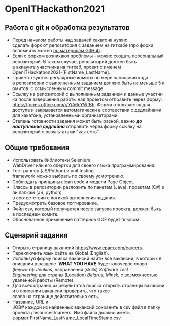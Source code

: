 # OpenITHackathon2021
## Работа с git и обработка результатов

- Перед началом работы над задачей хакатона нужно сделать форк от репозитория с заданием на гитхабе (про форки вспомнить можно [по материлам GitHub](https://docs.github.com/en/get-started/quickstart/fork-a-repo).
- Если с форком возникают проблемы - можно создать персональный репозиторий. В таком случае, репозиторий должен быть в аккаунте участника на гитхаб, проект с именем 
OpenITHackathon2021-[FistName_LastName].
- Приветствуются регулярные комиты по мере написания кода - в репозитории с выполненным заданием должно быть не меньше 5 комитов  с осмысленным commit message.
- Ссылку на репозиторий с выполненным заданием и данные участника после завершения работы над проектом отправить через форму: 
https://forms.office.com/r/YjA6cYWfBh.
Форма открывается для доступа и закрывается автоматически в соотвествии с дедлайнами для хакатона, установленными организаторами.
- Степень готовности задания может быть разной, важно ***до наступления дедлайна*** отправить через форму ссылку на репозиторий с результатами "как есть".

## Общие требования

- Использовать библиотеки Selenium WebDriver или его обертки для своего языка программирования. 
- Тест раннер (JS/Python) и unit testing framework можно выбрать по своему усмотрению. 
- Соблюдать принципы clean code и модели Page Object. 
- Классы в репозитории разложить по пакетам (Java), проектам (C#) или папкам (JS, python) в соответствии с логикой выполнения задания. 
- Предусмотреть базовое логгирование. 
- Файл csv, который получается после запуска проекта, должен быть в последнем комите.
- Обоснованное применение паттернов GOF будет плюсом

## Сценарий задания

- Открыть страницу вакансий https://www.epam.com/careers.
- Переключить язык cайта на Global (English). 
- Используя форму поиска вакансий найти все вакансии, в которых в описании в разделе  **WHAT YOU HAVE** будет ключевое слово (keyword): *Jenkins*, направления (skills) *Software Test Engineering* для страны (Location) *Belarus, Minsk*, с возможностью удаленной работы (Remote).  
- Для всех страниц из результатов поиска открыть страницы вакансии и в описании вакансии проверить, что такое слово на странице действительно есть. 
- Название, URL и JOB# каждой из найденных вакансий сохранить в csv файл в папку проекта /resources/careers. Имя файла должно иметь формат FirstName_LastName_LocalTimeStamp.csv 
